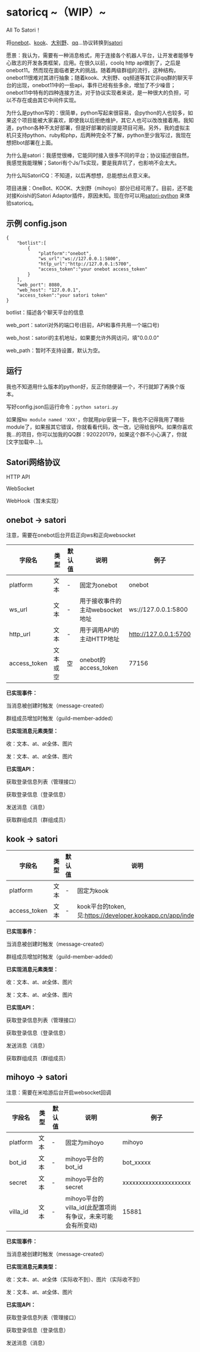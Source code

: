 # satoricq ~（WIP）~

All To Satori！

将[onebot](https://github.com/botuniverse/onebot-11)、[kook](https://developer.kookapp.cn/)、[大别野](https://webstatic.mihoyo.com/vila/bot/doc/)、[qq](https://bot.q.qq.com/wiki/develop/api)...协议转换到[satori](https://satori.js.org/zh-CN/)

愿景：我认为，需要有一种消息格式，用于连接各个机器人平台，让开发者能够专心致志的开发各类框架，应用。在很久以前，coolq http api做到了，之后是onebot11。然而现在面临者更大的挑战。随着两级群组的流行，这种结构，onebot11很难对其进行抽象；随着kook、大别野、qq频道等其它非qq群的聊天平台的出现，onebot11中的一些api，事件已经有些多余，增加了不少噪音；onebot11中特有的四种连接方法，对于协议实现者来说，是一种很大的负担，可以不存在或由其它中间件实现。

为什么是python写的：很简单，python写起来很容易，会python的人也较多，如果这个项目能被大家喜欢，即使我以后拒绝维护，其它人也可以改改接着用。我知道，python各种不太好部署，但是好部署的前提是项目可用。另外，我的虚拟主机只支持python、ruby和php，后两种完全不了解，python至少我写过，我现在想把bot部署在上面。

为什么是satori：我感觉很棒，它能同时接入很多不同的平台；协议描述很自然，我感觉我能理解；Satori有个Js/Ts实现，要是我弃坑了，也影响不会太大。

为什么叫SatoriCQ：不知道，以后再想想，总能想出点意义来。

项目进展：OneBot、KOOK、大别野（mihoyo）部分已经可用了。目前，还不能对接Koishi的Satori Adaptor插件，原因未知。现在你可以用[satori-python](https://github.com/RF-Tar-Railt/satori-python) 来体验satoricq。

## 示例 config.json

```
{
    "botlist":[
        {
            "platform":"onebot",
            "ws_url":"ws://127.0.0.1:5800",
            "http_url":"http://127.0.0.1:5700",
            "access_token":"your onebot access_token"
        }
    ],
    "web_port": 8080,
    "web_host": "127.0.0.1",
    "access_token":"your satori token"
}
```
botlist：描述各个聊天平台的信息

web_port：satori对外的端口号(目前，API和事件共用一个端口号)

web_host：satori的主机地址，如果要允许外网访问，填"0.0.0.0"

web_path：暂时不支持设置，默认为空。

## 运行

我也不知道用什么版本的python好，反正你随便装一个，不行就卸了再换个版本。

写好config.json后运行命令：`python satori.py`

如果报`No module named 'XXX'`，你就用pip安装一下，我也不记得我用了哪些module了，如果报其它错误，你就看看代码，改一改，记得给我PR。如果你喜欢我...的项目，你可以加我的QQ群：920220179，如果这个群不小心满了，你就[文字加载中...]。

## Satori网络协议

HTTP API

WebSocket

WebHook（暂未实现）

## onebot -> satori

注意，需要在onebot后台开启正向ws和正向websocket

| 字段名          | 类型   | 默认值 | 说明                   | 例子                    |
|--------------|------|-----|----------------------|-----------------------|
| platform     | 文本   | -   | 固定为onebot            | onebot                |
| ws_url       | 文本   | -   | 用于接收事件的主动websocket地址 | ws://127.0.0.1:5800   |
| http_url     | 文本   | -   | 用于调用API的主动HTTP地址     | http://127.0.0.1:5700 |
| access_token | 文本或空 | 空   | onebot的access_token  | 77156                 |

**已实现事件：**

当消息被创建时触发（message-created）

群组成员增加时触发（guild-member-added）

**已实现消息元素类型：**

收：文本、at、at全体、图片

发：文本、at、at全体、图片

**已实现API：**

获取登录信息列表（管理接口）

获取登录信息（登录信息）

发送消息（消息）

获取群组成员（群组成员）

## kook -> satori


| 字段名          | 类型 | 默认值 | 说明                                                    | 例子                                  |
|--------------|----|-----|-------------------------------------------------------|-------------------------------------|
| platform     | 文本 | -   | 固定为kook                                               | kook                                |
| access_token | 文本 | -   | kook平台的token,见:https://developer.kookapp.cn/app/index | 1/MTUyNDY=/snqjxHpGZFdEM50wyZLOpg== |

**已实现事件：**

当消息被创建时触发（message-created）

群组成员增加时触发（guild-member-added）

**已实现消息元素类型：**

收：文本、at、at全体、图片

发：文本、at、at全体、图片

**已实现API：**

获取登录信息列表（管理接口）

获取登录信息（登录信息）

发送消息（消息）

获取群组成员（群组成员）


## mihoyo -> satori

注意：需要在米哈游后台开启websocket回调

| 字段名          | 类型 | 默认值 | 说明                                                    | 例子                                  |
|--------------|----|-----|-------------------------------------------------------|-------------------------------------|
| platform     | 文本 | -   | 固定为mihoyo  | mihoyo                                |
| bot_id | 文本 | -   | mihoyo平台的bot_id | bot_xxxxx |
| secret | 文本 | -   | mihoyo平台的secret | xxxxxxxxxxxxxxxxxxxxx |
| villa_id | 文本 | -   | mihoyo平台的villa_id(此配置项尚有争议，未来可能会有所变动) | 15881 |

**已实现事件：**

当消息被创建时触发（message-created）


**已实现消息元素类型：**

收：文本、at、at全体（实际收不到）、图片（实际收不到）

发：文本、at、at全体、图片

**已实现API：**

获取登录信息列表（管理接口）

获取登录信息（登录信息）

发送消息（消息）

